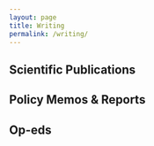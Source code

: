 ```yaml
---
layout: page
title: Writing
permalink: /writing/
---
```


## Scientific Publications

 


## Policy Memos & Reports




## Op-eds